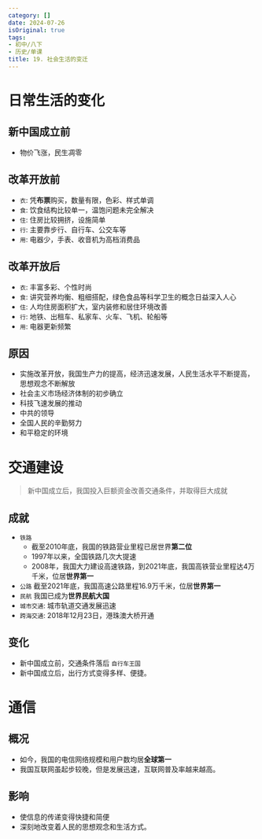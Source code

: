 ```yaml
---
category: []
date: 2024-07-26
isOriginal: true
tags:
- 初中/八下
- 历史/单课
title: 19. 社会生活的变迁
---
```

# 日常生活的变化
## 新中国成立前
- 物价飞涨，民生凋零
## 改革开放前
- `衣`: 凭**布票**购买，数量有限，色彩、样式单调
- `食`: 饮食结构比较单一，温饱问题未完全解决
- `住`: 住房比较拥挤，设施简单
- `行`: 主要靠步行、自行车、公交车等
- `用`: 电器少，手表、收音机为高档消费品
## 改革开放后
- `衣`: 丰富多彩、个性时尚
- `食`: 讲究营养均衡、粗细搭配，绿色食品等科学卫生的概念日益深入人心
- `住`: 人均住房面积扩大，室内装修和居住环境改善
- `行`: 地铁、出租车、私家车、火车、飞机、轮船等
- `用`: 电器更新频繁

## 原因
- 实施改革开放，我国生产力的提高，经济迅速发展，人民生活水平不断提高，思想观念不断解放
- 社会主义市场经济体制的初步确立
- 科技飞速发展的推动
- 中共的领导
- 全国人民的辛勤努力
- 和平稳定的环境

# 交通建设
> 新中国成立后，我国投入巨额资金改善交通条件，并取得巨大成就
## 成就
- `铁路` 
    - 截至2010年底，我国的铁路营业里程已居世界**第二位**
    - 1997年以来，全国铁路几次大提速
    - 2008年，我国大力建设高速铁路，到2021年底，我国高铁营业里程达4万千米，位居**世界第一**
- `公路` 截至2021年底，我国高速公路里程16.9万千米，位居**世界第一**
- `民航` 我国已成为**世界民航大国**
- `城市交通`: 城市轨道交通发展迅速
- `跨海交通`: 2018年12月23日，港珠澳大桥开通
## 变化
-  新中国成立前，交通条件落后 `自行车王国`
- 新中国成立后，出行方式变得多样、便捷。
# 通信
## 概况
- 如今，我国的电信网络规模和用户数均居**全球第一**
- 我国互联网虽起步较晚，但是发展迅速，互联网普及率越来越高。
## 影响
- 使信息的传递变得快捷和简便
- 深刻地改变着人民的思想观念和生活方式。